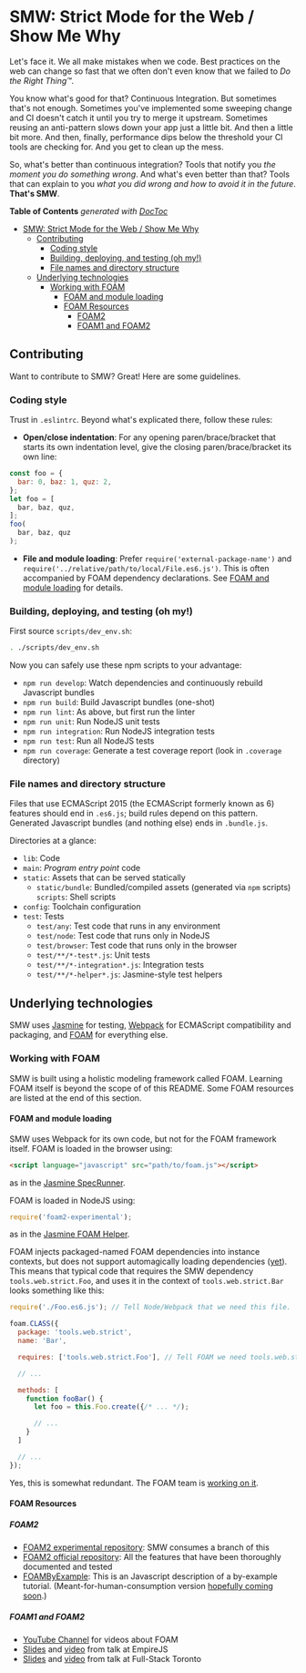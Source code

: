 # SMW: Strict Mode for the Web / Show Me Why

Let's face it. We all make mistakes when we code. Best practices on the web
can change so fast that we often don't even know that we failed to *Do the
Right Thing™*.

You know what's good for that? Continuous Integration. But sometimes that's
not enough. Sometimes you've implemented some sweeping change and CI doesn't
catch it until you try to merge it upstream. Sometimes reusing an
anti-pattern slows down your app just a little bit. And then a little bit
more. And then, finally, performance dips below the threshold your CI tools
are checking for. And you get to clean up the mess.

So, what's better than continuous integration? Tools that notify you *the
moment you do something wrong*. And what's even better than that?  Tools that
can explain to you *what you did wrong and how to avoid it in the
future*. **That's SMW**.

<!-- START doctoc generated TOC please keep comment here to allow auto update -->
<!-- DON'T EDIT THIS SECTION, INSTEAD RE-RUN doctoc TO UPDATE -->
**Table of Contents**  *generated with [DocToc](https://github.com/thlorenz/doctoc)*

- [SMW: Strict Mode for the Web / Show Me Why](#smw-strict-mode-for-the-web--show-me-why)
  - [Contributing](#contributing)
    - [Coding style](#coding-style)
    - [Building, deploying, and testing (oh my!)](#building-deploying-and-testing-oh-my)
    - [File names and directory structure](#file-names-and-directory-structure)
  - [Underlying technologies](#underlying-technologies)
    - [Working with FOAM](#working-with-foam)
      - [FOAM and module loading](#foam-and-module-loading)
      - [FOAM Resources](#foam-resources)
        - [FOAM2](#foam2)
        - [FOAM1 and FOAM2](#foam1-and-foam2)

<!-- END doctoc generated TOC please keep comment here to allow auto update -->

## Contributing

Want to contribute to SMW? Great! Here are some guidelines.

### Coding style

Trust in `.eslintrc`. Beyond what's explicated there, follow these rules:

- **Open/close indentation**: For any opening paren/brace/bracket that starts
  its own indentation level, give the closing paren/brace/bracket its own
  line:

```js
const foo = {
  bar: 0, baz: 1, quz: 2,
};
let foo = [
  bar, baz, quz,
];
foo(
  bar, baz, quz
);
```

- **File and module loading**: Prefer `require('external-package-name')` and
  `require('../relative/path/to/local/File.es6.js')`. This is often
  accompanied by FOAM dependency declarations. See [FOAM and module
  loading](#foam-and-module-loading) for details.

### Building, deploying, and testing (oh my!)

First source `scripts/dev_env.sh`:

```zsh
. ./scripts/dev_env.sh
```

Now you can safely use these npm scripts to your advantage:

- `npm run develop`: Watch dependencies and continuously rebuild Javascript bundles
- `npm run build`: Build Javascript bundles (one-shot)
- `npm run lint`: As above, but first run the linter
- `npm run unit`: Run NodeJS unit tests
- `npm run integration`: Run NodeJS integration tests
- `npm run test`: Run all NodeJS tests
- `npm run coverage`: Generate a test coverage report (look in `.coverage` directory)

### File names and directory structure

Files that use ECMAScript 2015 (the ECMAScript formerly known as 6) features
should end in `.es6.js`; build rules depend on this pattern. Generated
Javascript bundles (and nothing else) ends in `.bundle.js`.

Directories at a glance:

- `lib`: Code
- `main`: *Program entry point* code
- `static`: Assets that can be served statically
  - `static/bundle`: Bundled/compiled assets (generated via `npm` scripts)
 `scripts`: Shell scripts
- `config`: Toolchain configuration
- `test`: Tests
  - `test/any`: Test code that runs in any environment
  - `test/node`: Test code that runs only in NodeJS
  - `test/browser`: Test code that runs only in the browser
  - `test/**/*-test*.js`: Unit tests
  - `test/**/*-integration*.js`: Integration tests
  - `test/**/*-helper*.js`: Jasmine-style test helpers

## Underlying technologies

SMW uses [Jasmine](https://jasmine.github.io/) for testing,
[Webpack](https://webpack.github.io/) for ECMAScript compatibility and
packaging, and [FOAM](https://github.com/foam-framework) for everything else.

### Working with FOAM

SMW is built using a holistic modeling framework called FOAM. Learning FOAM
itself is beyond the scope of of this README. Some FOAM resources are listed
at the end of this section.

#### FOAM and module loading

SMW uses Webpack for its own code, but not for the FOAM framework
itself. FOAM is loaded in the browser using:

```html
<script language="javascript" src="path/to/foam.js"></script>
```

as in the [Jasmine SpecRunner](static/test/SpecRunner.html##L15).

FOAM is loaded in NodeJS using:

```js
require('foam2-experimental');
```

as in the [Jasmine FOAM Helper](test/node/foam-helper.js#L20).

FOAM injects packaged-named FOAM dependencies into instance contexts, but
does not support automagically loading dependencies
([yet](https://github.com/foam-framework/foam2-experimental/issues/192)). This
means that typical code that requires the SMW dependency
`tools.web.strict.Foo`, and uses it in the context of `tools.web.strict.Bar`
looks something like this:

```js
require('./Foo.es6.js'); // Tell Node/Webpack that we need this file.

foam.CLASS({
  package: 'tools.web.strict',
  name: 'Bar',

  requires: ['tools.web.strict.Foo'], // Tell FOAM we need tools.web.strict.Foo.

  // ...

  methods: [
    function fooBar() {
      let foo = this.Foo.create({/* ... */);

      // ...
    }
  ]

  // ...
});
```

Yes, this is somewhat redundant. The FOAM team is [working on
it](https://github.com/foam-framework/foam2-experimental/issues/192).

#### FOAM Resources

##### FOAM2

- [FOAM2 experimental
  repository](https://github.com/foam-framework/foam2-experimental): SMW
  consumes a branch of this
- [FOAM2 official repository](https://github.com/foam-framework/foam2): All
  the features that have been thoroughly documented and tested
- [FOAMByExample](https://github.com/foam-framework/foam2-experimental/blob/master/test/browser/DAOByExample.js):
  This is an Javascript description of a by-example
  tutorial. (Meant-for-human-consumption version [hopefully coming
  soon](https://github.com/foam-framework/foam2-experimental/issues/193).)

##### FOAM1 and FOAM2

- [YouTube Channel](https://www.youtube.com/channel/UCUmJgdncsCyHO3YAfsk2Kjg)
  for videos about FOAM
- [Slides](http://foam-framework.github.io/foam/foam/index.html?model=foam.demos.empire.Preso)
  and [video](https://www.youtube.com/watch?v=n699DWb2TUs) from talk at
  EmpireJS
- [Slides](http://foam-framework.github.io/foam/foam/index.html?model=foam.demos.empire.Preso3&flags_=swift,java,compiletime)
  and [video](https://www.youtube.com/channel/UCUmJgdncsCyHO3YAfsk2Kjg) from
  talk at Full-Stack Toronto
